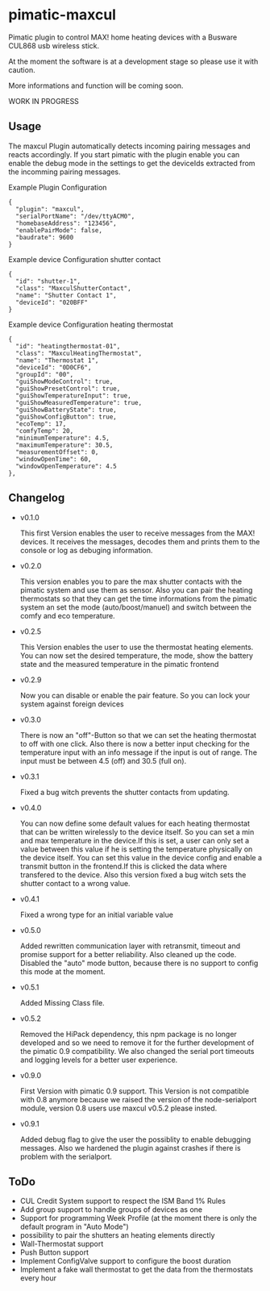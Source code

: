 pimatic-maxcul
=======================

Pimatic plugin to control MAX! home heating devices with a Busware CUL868 usb wireless stick.

At the moment the software is at a development stage so please use it with caution.

More informations and function will be coming soon.

WORK IN PROGRESS

Usage
---------
The maxcul Plugin automatically detects incoming pairing messages and reacts accordingly.
If you start pimatic with the plugin enable you can enable the debug mode in the settings to get the deviceIds extracted from the incomming pairing messages.

Example Plugin Configuration

    {
      "plugin": "maxcul",
      "serialPortName": "/dev/ttyACM0",
      "homebaseAddress": "123456",
      "enablePairMode": false,
      "baudrate": 9600
    }

Example device Configuration shutter contact

    {
      "id": "shutter-1",
      "class": "MaxculShutterContact",
      "name": "Shutter Contact 1",
      "deviceId": "020BFF"
    }

Example device Configuration heating thermostat

    {
      "id": "heatingthermostat-01",
      "class": "MaxculHeatingThermostat",
      "name": "Thermostat 1",
      "deviceId": "0D0CF6",
      "groupId": "00",
      "guiShowModeControl": true,
      "guiShowPresetControl": true,
      "guiShowTemperatureInput": true,
      "guiShowMeasuredTemperature": true,
      "guiShowBatteryState": true,
      "guiShowConfigButton": true,
      "ecoTemp": 17,
      "comfyTemp": 20,
      "minimumTemperature": 4.5,
      "maximumTemperature": 30.5,
      "measurementOffset": 0,
      "windowOpenTime": 60,
      "windowOpenTemperature": 4.5
    },

Changelog
---------------

* v0.1.0

    This first Version enables the user to receive messages from the MAX! devices. It receives the
messages, decodes them and prints them to the console or log as debuging information.

* v0.2.0

    This version enables you to pare the max shutter contacts with the pimatic system and use them as
sensor. Also you can pair the heating thermostats so that they can get the time informations from the
pimatic system an set the mode (auto/boost/manuel) and switch between the comfy and eco temperature.

* v0.2.5

    This Version enables the user to use the thermostat heating elements. You can now set the desired temperature, the mode, show the battery state and the measured temperature in the pimatic frontend

* v0.2.9

    Now you can disable or enable the pair feature. So you can lock your system against foreign devices

* v0.3.0

    There is now an "off"-Button so that we can set the heating thermostat to off with one click. Also there is now a better input checking for the temperature input with an info message if the input is out of range. The input must be between 4.5 (off) and 30.5 (full on).

* v0.3.1

    Fixed a bug witch prevents the shutter contacts from updating.

* v0.4.0

    You can now define some default values for each heating thermostat that can be written wirelessly to the device itself. So you can set a min and max temperature in the device.If this is set, a user can only set a value between this value if he is setting the temperature physically on the device itself. You can set this value in the device config and enable a transmit button in the frontend.If this is clicked the data where transfered to the device. Also this version fixed a bug witch sets the shutter contact to a wrong value.

* v0.4.1

    Fixed a wrong type for an initial variable value

* v0.5.0

    Added rewritten communication layer with retransmit, timeout and promise support for a better reliability. Also cleaned up the code.
    Disabled the "auto" mode button, because there is no support to config this mode at the moment.

* v0.5.1

    Added Missing Class file.

* v0.5.2

    Removed the HiPack dependency, this npm package is no longer developed and so we need to remove it for the further development of the pimatic 0.9 compatibility.
    We also changed the serial port timeouts and logging levels for a better user experience.

* v0.9.0

    First Version with pimatic 0.9 support. This Version is not compatible with 0.8 anymore because we raised the version of the node-serialport module, version 0.8 users use
    maxcul v0.5.2 please insted.

* v0.9.1

    Added debug flag to give the user the possiblity to enable debugging messages. Also we hardened the plugin against crashes if there is problem with the serialport.

ToDo
-------
* CUL Credit System support to respect the ISM Band 1% Rules
* Add group support to handle groups of devices as one
* Support for programming Week Profile (at the moment there is only the default program in "Auto Mode")
* possibility to pair the shutters an heating elements directly
* Wall-Thermostat support
* Push Button support
* Implement ConfigValve support to configure the boost duration
* Implement a fake wall thermostat to get the data from the thermostats every hour
